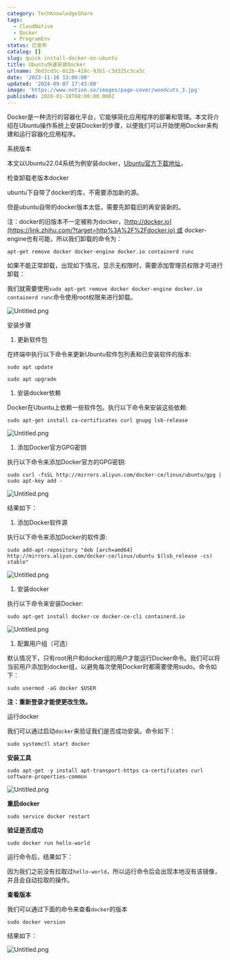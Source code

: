 ```yaml
---
category: TechKnowledgeShare
tags:
  - CloudNative
  - Docker
  - ProgramEnv
status: 已发布
catalog: []
slug: quick-install-docker-on-ubuntu
title: Ubuntu快速安装Docker
urlname: 3bd3cd5c-012b-418c-93b1-c3d325c3ca3c
date: '2023-11-18 13:06:00'
updated: '2024-09-07 17:43:00'
image: 'https://www.notion.so/images/page-cover/woodcuts_3.jpg'
published: 2020-01-18T08:00:00.000Z
---
```


Docker是一种流行的容器化平台，它能够简化应用程序的部署和管理。本文将介绍在Ubuntu操作系统上安装Docker的步骤，以便我们可以开始使用Docker来构建和运行容器化应用程序。


系统版本


本文以Ubuntu22.04系统为例安装docker，[Ubuntu官方下载地址](https://link.zhihu.com/?target=https%3A%2F%2Fubuntu.com%2Fdownload)。


检查卸载老版本docker


ubuntu下自带了docker的库，不需要添加新的源。


但是ubuntu自带的docker版本太低，需要先卸载旧的再安装新的。


注：docker的旧版本不一定被称为docker，[http://docker.io](https://link.zhihu.com/?target=http%3A%2F%2Fdocker.io) 或 docker-engine也有可能，所以我们卸载的命令为：


`apt-get remove docker docker-engine docker.io containerd runc`


如果不能正常卸载，出现如下情况，显示无权限时，需要添加管理员权限才可进行卸载：


我们就需要使用`sudo apt-get remove docker docker-engine docker.io containerd runc`命令使用root权限来进行卸载。


![Untitled.png](https://prod-files-secure.s3.us-west-2.amazonaws.com/5d24fe63-e567-4804-86f9-9fdc62e13082/39952d0f-7851-4550-b715-72a33876c773/Untitled.png?X-Amz-Algorithm=AWS4-HMAC-SHA256&X-Amz-Content-Sha256=UNSIGNED-PAYLOAD&X-Amz-Credential=ASIAZI2LB4666IRB7F2C%2F20250308%2Fus-west-2%2Fs3%2Faws4_request&X-Amz-Date=20250308T213312Z&X-Amz-Expires=3600&X-Amz-Security-Token=IQoJb3JpZ2luX2VjEB0aCXVzLXdlc3QtMiJHMEUCIQDG2DQt%2Bl20oH5p0bwTXtetPJ6v5TUR7bUm1yjYlzE3MgIgMur3snbvtmgeJBXX%2BEbZYo5z0hmhIpubovPmBU9HlFEq%2FwMIZhAAGgw2Mzc0MjMxODM4MDUiDLTMjTDPN9tXuy3iJircA3RLXV3Op9z2WlXvz4UGVnIeBGUWjYLDIIwGuJv4k%2BoEY6bWhaPUDWPv4gYsXAQ93CWh%2FJiRnx0itiXN5hoYHNU%2FOUiFOYN2fZTxBS5fZelTP%2FNCMa18vxgLw98pxlkSSbAS6A1gVlZVUqJUd6q9bARkoJppBmr2vxKTQ7Z87SpM5dLscPkSzSniu00wBuNJ2yhWONlKFm7iohHwM67cH8%2BwNMKwSeuIF0XutSvu457ualAPlAqPQ%2BdeiDXY3iGZE3f8mLhar1gsLOPObXWmHldy%2BXMR3dzFmXszZts1FWMSqEigDHFekt1emX1FxSjC5YmeB9yPET0TftVK7RxQRs5zlXMbrnqfjUB3yJTBEN%2FQeusDAwwEI9OUmlcI%2FPUqw7BZTO1nwtxmRWKZCY7pMb8%2F0TBupLbmXZo4LI112H86Tk1ALnPOhjXa9AyJPSzTzfxbQD%2BZGUr%2BaBC7IQ9EskYXekbo2L1N491LkolCdl2cDJcxfPLzAqeDqKDlljQVuocsbuUW%2BdEvkiIuq311Hhz0p2D5o4UPR7SIjva9%2BG%2BKMAswx7QAcHMA29edCfYvo2RC3nFJmXBvjg5fkkskxjwptiFygYcpePYy41k7V%2BluEi9XTATSCIWj6yxPMKzTsr4GOqUBOj6pqSfjoLebMeN8Ghr%2BIm6fqJXFAmUsl0U0EpOpvFHweP1nOnDlK1ot90J7Qk6zA231mtY3co%2BJpOIRcJOWVaIF%2B1woIDgK9vqdBnntFpdSJPuCm%2FucyhbNh9Y0Gl%2Ff14nlOUZxQFE6%2FwDD6OXe3mXx3CVyXYu9JZ6JAersGuAvNKPQNp0ElD3S%2FyAvfTExANN2WXchAnv5VUlSaq80PdP8Xpr2&X-Amz-Signature=e2c58b27e6dea797593f89ed7440224d67f0f9cc92988816778e5dc1b4a22d4c&X-Amz-SignedHeaders=host&x-id=GetObject)


安装步骤

1. 更新软件包

在终端中执行以下命令来更新Ubuntu软件包列表和已安装软件的版本:


`sudo apt update`


`sudo apt upgrade`

1. 安装docker依赖

Docker在Ubuntu上依赖一些软件包。执行以下命令来安装这些依赖:


`sudo apt-get install ca-certificates curl gnupg lsb-release`


![Untitled.png](https://prod-files-secure.s3.us-west-2.amazonaws.com/5d24fe63-e567-4804-86f9-9fdc62e13082/b5a549a8-6621-4824-a151-93e8b0592f14/Untitled.png?X-Amz-Algorithm=AWS4-HMAC-SHA256&X-Amz-Content-Sha256=UNSIGNED-PAYLOAD&X-Amz-Credential=ASIAZI2LB4666IRB7F2C%2F20250308%2Fus-west-2%2Fs3%2Faws4_request&X-Amz-Date=20250308T213312Z&X-Amz-Expires=3600&X-Amz-Security-Token=IQoJb3JpZ2luX2VjEB0aCXVzLXdlc3QtMiJHMEUCIQDG2DQt%2Bl20oH5p0bwTXtetPJ6v5TUR7bUm1yjYlzE3MgIgMur3snbvtmgeJBXX%2BEbZYo5z0hmhIpubovPmBU9HlFEq%2FwMIZhAAGgw2Mzc0MjMxODM4MDUiDLTMjTDPN9tXuy3iJircA3RLXV3Op9z2WlXvz4UGVnIeBGUWjYLDIIwGuJv4k%2BoEY6bWhaPUDWPv4gYsXAQ93CWh%2FJiRnx0itiXN5hoYHNU%2FOUiFOYN2fZTxBS5fZelTP%2FNCMa18vxgLw98pxlkSSbAS6A1gVlZVUqJUd6q9bARkoJppBmr2vxKTQ7Z87SpM5dLscPkSzSniu00wBuNJ2yhWONlKFm7iohHwM67cH8%2BwNMKwSeuIF0XutSvu457ualAPlAqPQ%2BdeiDXY3iGZE3f8mLhar1gsLOPObXWmHldy%2BXMR3dzFmXszZts1FWMSqEigDHFekt1emX1FxSjC5YmeB9yPET0TftVK7RxQRs5zlXMbrnqfjUB3yJTBEN%2FQeusDAwwEI9OUmlcI%2FPUqw7BZTO1nwtxmRWKZCY7pMb8%2F0TBupLbmXZo4LI112H86Tk1ALnPOhjXa9AyJPSzTzfxbQD%2BZGUr%2BaBC7IQ9EskYXekbo2L1N491LkolCdl2cDJcxfPLzAqeDqKDlljQVuocsbuUW%2BdEvkiIuq311Hhz0p2D5o4UPR7SIjva9%2BG%2BKMAswx7QAcHMA29edCfYvo2RC3nFJmXBvjg5fkkskxjwptiFygYcpePYy41k7V%2BluEi9XTATSCIWj6yxPMKzTsr4GOqUBOj6pqSfjoLebMeN8Ghr%2BIm6fqJXFAmUsl0U0EpOpvFHweP1nOnDlK1ot90J7Qk6zA231mtY3co%2BJpOIRcJOWVaIF%2B1woIDgK9vqdBnntFpdSJPuCm%2FucyhbNh9Y0Gl%2Ff14nlOUZxQFE6%2FwDD6OXe3mXx3CVyXYu9JZ6JAersGuAvNKPQNp0ElD3S%2FyAvfTExANN2WXchAnv5VUlSaq80PdP8Xpr2&X-Amz-Signature=52c74250fac70882c8870e40a8540dec3a693d1fb2970433fd6b7ee4ac07ed84&X-Amz-SignedHeaders=host&x-id=GetObject)

1. 添加Docker官方GPG密钥

执行以下命令来添加Docker官方的GPG密钥:


`sudo curl -fsSL http://mirrors.aliyun.com/docker-ce/linux/ubuntu/gpg | sudo apt-key add -`


![Untitled.png](https://prod-files-secure.s3.us-west-2.amazonaws.com/5d24fe63-e567-4804-86f9-9fdc62e13082/98014b5e-f5b7-4b16-804e-ab6917971bd3/Untitled.png?X-Amz-Algorithm=AWS4-HMAC-SHA256&X-Amz-Content-Sha256=UNSIGNED-PAYLOAD&X-Amz-Credential=ASIAZI2LB4666IRB7F2C%2F20250308%2Fus-west-2%2Fs3%2Faws4_request&X-Amz-Date=20250308T213312Z&X-Amz-Expires=3600&X-Amz-Security-Token=IQoJb3JpZ2luX2VjEB0aCXVzLXdlc3QtMiJHMEUCIQDG2DQt%2Bl20oH5p0bwTXtetPJ6v5TUR7bUm1yjYlzE3MgIgMur3snbvtmgeJBXX%2BEbZYo5z0hmhIpubovPmBU9HlFEq%2FwMIZhAAGgw2Mzc0MjMxODM4MDUiDLTMjTDPN9tXuy3iJircA3RLXV3Op9z2WlXvz4UGVnIeBGUWjYLDIIwGuJv4k%2BoEY6bWhaPUDWPv4gYsXAQ93CWh%2FJiRnx0itiXN5hoYHNU%2FOUiFOYN2fZTxBS5fZelTP%2FNCMa18vxgLw98pxlkSSbAS6A1gVlZVUqJUd6q9bARkoJppBmr2vxKTQ7Z87SpM5dLscPkSzSniu00wBuNJ2yhWONlKFm7iohHwM67cH8%2BwNMKwSeuIF0XutSvu457ualAPlAqPQ%2BdeiDXY3iGZE3f8mLhar1gsLOPObXWmHldy%2BXMR3dzFmXszZts1FWMSqEigDHFekt1emX1FxSjC5YmeB9yPET0TftVK7RxQRs5zlXMbrnqfjUB3yJTBEN%2FQeusDAwwEI9OUmlcI%2FPUqw7BZTO1nwtxmRWKZCY7pMb8%2F0TBupLbmXZo4LI112H86Tk1ALnPOhjXa9AyJPSzTzfxbQD%2BZGUr%2BaBC7IQ9EskYXekbo2L1N491LkolCdl2cDJcxfPLzAqeDqKDlljQVuocsbuUW%2BdEvkiIuq311Hhz0p2D5o4UPR7SIjva9%2BG%2BKMAswx7QAcHMA29edCfYvo2RC3nFJmXBvjg5fkkskxjwptiFygYcpePYy41k7V%2BluEi9XTATSCIWj6yxPMKzTsr4GOqUBOj6pqSfjoLebMeN8Ghr%2BIm6fqJXFAmUsl0U0EpOpvFHweP1nOnDlK1ot90J7Qk6zA231mtY3co%2BJpOIRcJOWVaIF%2B1woIDgK9vqdBnntFpdSJPuCm%2FucyhbNh9Y0Gl%2Ff14nlOUZxQFE6%2FwDD6OXe3mXx3CVyXYu9JZ6JAersGuAvNKPQNp0ElD3S%2FyAvfTExANN2WXchAnv5VUlSaq80PdP8Xpr2&X-Amz-Signature=f2544e38e6888507e00110e60a4f2a0ad0e3fdb6bb74d89e1477b0144f04100b&X-Amz-SignedHeaders=host&x-id=GetObject)


结果如下：

1. 添加Docker软件源

执行以下命令来添加Docker的软件源:


`sudo add-apt-repository "deb [arch=amd64] http://mirrors.aliyun.com/docker-ce/linux/ubuntu $(lsb_release -cs) stable"`


![Untitled.png](https://prod-files-secure.s3.us-west-2.amazonaws.com/5d24fe63-e567-4804-86f9-9fdc62e13082/7fc5bdbe-9d4c-48b8-ba03-3309380f47ba/Untitled.png?X-Amz-Algorithm=AWS4-HMAC-SHA256&X-Amz-Content-Sha256=UNSIGNED-PAYLOAD&X-Amz-Credential=ASIAZI2LB4666IRB7F2C%2F20250308%2Fus-west-2%2Fs3%2Faws4_request&X-Amz-Date=20250308T213312Z&X-Amz-Expires=3600&X-Amz-Security-Token=IQoJb3JpZ2luX2VjEB0aCXVzLXdlc3QtMiJHMEUCIQDG2DQt%2Bl20oH5p0bwTXtetPJ6v5TUR7bUm1yjYlzE3MgIgMur3snbvtmgeJBXX%2BEbZYo5z0hmhIpubovPmBU9HlFEq%2FwMIZhAAGgw2Mzc0MjMxODM4MDUiDLTMjTDPN9tXuy3iJircA3RLXV3Op9z2WlXvz4UGVnIeBGUWjYLDIIwGuJv4k%2BoEY6bWhaPUDWPv4gYsXAQ93CWh%2FJiRnx0itiXN5hoYHNU%2FOUiFOYN2fZTxBS5fZelTP%2FNCMa18vxgLw98pxlkSSbAS6A1gVlZVUqJUd6q9bARkoJppBmr2vxKTQ7Z87SpM5dLscPkSzSniu00wBuNJ2yhWONlKFm7iohHwM67cH8%2BwNMKwSeuIF0XutSvu457ualAPlAqPQ%2BdeiDXY3iGZE3f8mLhar1gsLOPObXWmHldy%2BXMR3dzFmXszZts1FWMSqEigDHFekt1emX1FxSjC5YmeB9yPET0TftVK7RxQRs5zlXMbrnqfjUB3yJTBEN%2FQeusDAwwEI9OUmlcI%2FPUqw7BZTO1nwtxmRWKZCY7pMb8%2F0TBupLbmXZo4LI112H86Tk1ALnPOhjXa9AyJPSzTzfxbQD%2BZGUr%2BaBC7IQ9EskYXekbo2L1N491LkolCdl2cDJcxfPLzAqeDqKDlljQVuocsbuUW%2BdEvkiIuq311Hhz0p2D5o4UPR7SIjva9%2BG%2BKMAswx7QAcHMA29edCfYvo2RC3nFJmXBvjg5fkkskxjwptiFygYcpePYy41k7V%2BluEi9XTATSCIWj6yxPMKzTsr4GOqUBOj6pqSfjoLebMeN8Ghr%2BIm6fqJXFAmUsl0U0EpOpvFHweP1nOnDlK1ot90J7Qk6zA231mtY3co%2BJpOIRcJOWVaIF%2B1woIDgK9vqdBnntFpdSJPuCm%2FucyhbNh9Y0Gl%2Ff14nlOUZxQFE6%2FwDD6OXe3mXx3CVyXYu9JZ6JAersGuAvNKPQNp0ElD3S%2FyAvfTExANN2WXchAnv5VUlSaq80PdP8Xpr2&X-Amz-Signature=59e28083ffedf68e22e3dfc2d1d6aa7f3228e56bf829a49dc0df4cda20a1bf58&X-Amz-SignedHeaders=host&x-id=GetObject)

1. 安装docker

执行以下命令来安装Docker:


`sudo apt-get install docker-ce docker-ce-cli containerd.io`


![Untitled.png](https://prod-files-secure.s3.us-west-2.amazonaws.com/5d24fe63-e567-4804-86f9-9fdc62e13082/d5ede442-ffc5-49c3-a76a-76559a797244/Untitled.png?X-Amz-Algorithm=AWS4-HMAC-SHA256&X-Amz-Content-Sha256=UNSIGNED-PAYLOAD&X-Amz-Credential=ASIAZI2LB4666IRB7F2C%2F20250308%2Fus-west-2%2Fs3%2Faws4_request&X-Amz-Date=20250308T213312Z&X-Amz-Expires=3600&X-Amz-Security-Token=IQoJb3JpZ2luX2VjEB0aCXVzLXdlc3QtMiJHMEUCIQDG2DQt%2Bl20oH5p0bwTXtetPJ6v5TUR7bUm1yjYlzE3MgIgMur3snbvtmgeJBXX%2BEbZYo5z0hmhIpubovPmBU9HlFEq%2FwMIZhAAGgw2Mzc0MjMxODM4MDUiDLTMjTDPN9tXuy3iJircA3RLXV3Op9z2WlXvz4UGVnIeBGUWjYLDIIwGuJv4k%2BoEY6bWhaPUDWPv4gYsXAQ93CWh%2FJiRnx0itiXN5hoYHNU%2FOUiFOYN2fZTxBS5fZelTP%2FNCMa18vxgLw98pxlkSSbAS6A1gVlZVUqJUd6q9bARkoJppBmr2vxKTQ7Z87SpM5dLscPkSzSniu00wBuNJ2yhWONlKFm7iohHwM67cH8%2BwNMKwSeuIF0XutSvu457ualAPlAqPQ%2BdeiDXY3iGZE3f8mLhar1gsLOPObXWmHldy%2BXMR3dzFmXszZts1FWMSqEigDHFekt1emX1FxSjC5YmeB9yPET0TftVK7RxQRs5zlXMbrnqfjUB3yJTBEN%2FQeusDAwwEI9OUmlcI%2FPUqw7BZTO1nwtxmRWKZCY7pMb8%2F0TBupLbmXZo4LI112H86Tk1ALnPOhjXa9AyJPSzTzfxbQD%2BZGUr%2BaBC7IQ9EskYXekbo2L1N491LkolCdl2cDJcxfPLzAqeDqKDlljQVuocsbuUW%2BdEvkiIuq311Hhz0p2D5o4UPR7SIjva9%2BG%2BKMAswx7QAcHMA29edCfYvo2RC3nFJmXBvjg5fkkskxjwptiFygYcpePYy41k7V%2BluEi9XTATSCIWj6yxPMKzTsr4GOqUBOj6pqSfjoLebMeN8Ghr%2BIm6fqJXFAmUsl0U0EpOpvFHweP1nOnDlK1ot90J7Qk6zA231mtY3co%2BJpOIRcJOWVaIF%2B1woIDgK9vqdBnntFpdSJPuCm%2FucyhbNh9Y0Gl%2Ff14nlOUZxQFE6%2FwDD6OXe3mXx3CVyXYu9JZ6JAersGuAvNKPQNp0ElD3S%2FyAvfTExANN2WXchAnv5VUlSaq80PdP8Xpr2&X-Amz-Signature=32f09e43d73da423bc02728e4852eea23f8fb923a713e3baa699b0173d89c5e6&X-Amz-SignedHeaders=host&x-id=GetObject)

1. 配置用户组（可选）

默认情况下，只有root用户和docker组的用户才能运行Docker命令。我们可以将当前用户添加到docker组，以避免每次使用Docker时都需要使用sudo。命令如下：


`sudo usermod -aG docker $USER`


**注：重新登录才能使更改生效。**


运行docker


我们可以通过启动`docker`来验证我们是否成功安装。命令如下：


`sudo systemctl start docker`


**安装工具**


`sudo apt-get -y install apt-transport-https ca-certificates curl software-properties-common`


![Untitled.png](https://prod-files-secure.s3.us-west-2.amazonaws.com/5d24fe63-e567-4804-86f9-9fdc62e13082/0c3615c1-94db-46f5-9743-68bb221a9964/Untitled.png?X-Amz-Algorithm=AWS4-HMAC-SHA256&X-Amz-Content-Sha256=UNSIGNED-PAYLOAD&X-Amz-Credential=ASIAZI2LB4666IRB7F2C%2F20250308%2Fus-west-2%2Fs3%2Faws4_request&X-Amz-Date=20250308T213312Z&X-Amz-Expires=3600&X-Amz-Security-Token=IQoJb3JpZ2luX2VjEB0aCXVzLXdlc3QtMiJHMEUCIQDG2DQt%2Bl20oH5p0bwTXtetPJ6v5TUR7bUm1yjYlzE3MgIgMur3snbvtmgeJBXX%2BEbZYo5z0hmhIpubovPmBU9HlFEq%2FwMIZhAAGgw2Mzc0MjMxODM4MDUiDLTMjTDPN9tXuy3iJircA3RLXV3Op9z2WlXvz4UGVnIeBGUWjYLDIIwGuJv4k%2BoEY6bWhaPUDWPv4gYsXAQ93CWh%2FJiRnx0itiXN5hoYHNU%2FOUiFOYN2fZTxBS5fZelTP%2FNCMa18vxgLw98pxlkSSbAS6A1gVlZVUqJUd6q9bARkoJppBmr2vxKTQ7Z87SpM5dLscPkSzSniu00wBuNJ2yhWONlKFm7iohHwM67cH8%2BwNMKwSeuIF0XutSvu457ualAPlAqPQ%2BdeiDXY3iGZE3f8mLhar1gsLOPObXWmHldy%2BXMR3dzFmXszZts1FWMSqEigDHFekt1emX1FxSjC5YmeB9yPET0TftVK7RxQRs5zlXMbrnqfjUB3yJTBEN%2FQeusDAwwEI9OUmlcI%2FPUqw7BZTO1nwtxmRWKZCY7pMb8%2F0TBupLbmXZo4LI112H86Tk1ALnPOhjXa9AyJPSzTzfxbQD%2BZGUr%2BaBC7IQ9EskYXekbo2L1N491LkolCdl2cDJcxfPLzAqeDqKDlljQVuocsbuUW%2BdEvkiIuq311Hhz0p2D5o4UPR7SIjva9%2BG%2BKMAswx7QAcHMA29edCfYvo2RC3nFJmXBvjg5fkkskxjwptiFygYcpePYy41k7V%2BluEi9XTATSCIWj6yxPMKzTsr4GOqUBOj6pqSfjoLebMeN8Ghr%2BIm6fqJXFAmUsl0U0EpOpvFHweP1nOnDlK1ot90J7Qk6zA231mtY3co%2BJpOIRcJOWVaIF%2B1woIDgK9vqdBnntFpdSJPuCm%2FucyhbNh9Y0Gl%2Ff14nlOUZxQFE6%2FwDD6OXe3mXx3CVyXYu9JZ6JAersGuAvNKPQNp0ElD3S%2FyAvfTExANN2WXchAnv5VUlSaq80PdP8Xpr2&X-Amz-Signature=c333b2387a98d055458ac713e608ee4b6c900c7a8c6e82031c194fa8074b3958&X-Amz-SignedHeaders=host&x-id=GetObject)


**重启docker**


`sudo service docker restart`


**验证是否成功**


`sudo docker run hello-world`


运行命令后，结果如下：


因为我们之前没有拉取过`hello-world`，所以运行命令后会出现本地没有该镜像，并且会自动拉取的操作。


**查看版本**


我们可以通过下面的命令来查看`docker`的版本


`sudo docker version`


结果如下：


![Untitled.png](https://prod-files-secure.s3.us-west-2.amazonaws.com/5d24fe63-e567-4804-86f9-9fdc62e13082/efdb509a-3c1e-41a3-91ee-a1bd88793688/Untitled.png?X-Amz-Algorithm=AWS4-HMAC-SHA256&X-Amz-Content-Sha256=UNSIGNED-PAYLOAD&X-Amz-Credential=ASIAZI2LB4666IRB7F2C%2F20250308%2Fus-west-2%2Fs3%2Faws4_request&X-Amz-Date=20250308T213312Z&X-Amz-Expires=3600&X-Amz-Security-Token=IQoJb3JpZ2luX2VjEB0aCXVzLXdlc3QtMiJHMEUCIQDG2DQt%2Bl20oH5p0bwTXtetPJ6v5TUR7bUm1yjYlzE3MgIgMur3snbvtmgeJBXX%2BEbZYo5z0hmhIpubovPmBU9HlFEq%2FwMIZhAAGgw2Mzc0MjMxODM4MDUiDLTMjTDPN9tXuy3iJircA3RLXV3Op9z2WlXvz4UGVnIeBGUWjYLDIIwGuJv4k%2BoEY6bWhaPUDWPv4gYsXAQ93CWh%2FJiRnx0itiXN5hoYHNU%2FOUiFOYN2fZTxBS5fZelTP%2FNCMa18vxgLw98pxlkSSbAS6A1gVlZVUqJUd6q9bARkoJppBmr2vxKTQ7Z87SpM5dLscPkSzSniu00wBuNJ2yhWONlKFm7iohHwM67cH8%2BwNMKwSeuIF0XutSvu457ualAPlAqPQ%2BdeiDXY3iGZE3f8mLhar1gsLOPObXWmHldy%2BXMR3dzFmXszZts1FWMSqEigDHFekt1emX1FxSjC5YmeB9yPET0TftVK7RxQRs5zlXMbrnqfjUB3yJTBEN%2FQeusDAwwEI9OUmlcI%2FPUqw7BZTO1nwtxmRWKZCY7pMb8%2F0TBupLbmXZo4LI112H86Tk1ALnPOhjXa9AyJPSzTzfxbQD%2BZGUr%2BaBC7IQ9EskYXekbo2L1N491LkolCdl2cDJcxfPLzAqeDqKDlljQVuocsbuUW%2BdEvkiIuq311Hhz0p2D5o4UPR7SIjva9%2BG%2BKMAswx7QAcHMA29edCfYvo2RC3nFJmXBvjg5fkkskxjwptiFygYcpePYy41k7V%2BluEi9XTATSCIWj6yxPMKzTsr4GOqUBOj6pqSfjoLebMeN8Ghr%2BIm6fqJXFAmUsl0U0EpOpvFHweP1nOnDlK1ot90J7Qk6zA231mtY3co%2BJpOIRcJOWVaIF%2B1woIDgK9vqdBnntFpdSJPuCm%2FucyhbNh9Y0Gl%2Ff14nlOUZxQFE6%2FwDD6OXe3mXx3CVyXYu9JZ6JAersGuAvNKPQNp0ElD3S%2FyAvfTExANN2WXchAnv5VUlSaq80PdP8Xpr2&X-Amz-Signature=9c0eac8c24c7bd9351ead8ca8e0e1997a78ef4657519181564a85124ab4a3ee0&X-Amz-SignedHeaders=host&x-id=GetObject)


